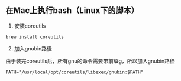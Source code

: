 ## 在Mac上执行bash（Linux下的脚本）

1. 安装coreutils

 ```
 brew install coreutils
 ```

2. 加入gnubin路径

 由于装完coreutils后，所有gnu的命令需要带前缀g，所以加入gnubin路径

 ```
 PATH="/usr/local/opt/coreutils/libexec/gnubin:$PATH"
 ```


